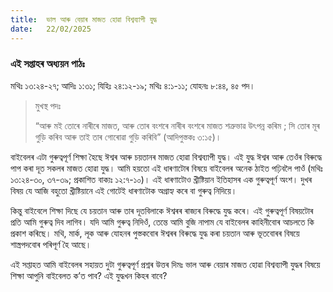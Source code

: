 ```yaml
---
title:  ভাল আৰু বেয়াৰ মাজত হোৱা বিশ্বব্যাপী যুদ্ধ
date:   22/02/2025
---
```


### এই সপ্তাহৰ অধ্যয়ন পাঠঃ

মথিঃ ১৩:২৪-২৭; আদিঃ ১:৩১; যিহিঃ ২৪:১২-১৯; মথিঃ ৪:১-১১; যোহনঃ ৮:৪৪, ৪৫ পদ।

> <p>মুখস্থ পদঃ</p>
> “আৰু মই তোৰে নাৰীৰে মাজত, আৰু তোৰ বংশৰে নাৰীৰ বংশৰে মাজত শত্ৰুভাৱ উৎপন্ন কৰিম ; সি তোৰ মূৰ গুড়ি কৰিব আৰু তাই তাৰ গোৰোৱা গুড়ি কৰিবি” (আদিপুস্তকঃ ৩:১৫)।

বাইবেলৰ এটা গুৰুত্বপূৰ্ণ শিক্ষা হৈছে ঈশ্বৰ আৰু চয়তানৰ মাজত হোৱা বিশ্বব্যাপী যুদ্ধ। এই যুদ্ধ ঈশ্বৰ আৰু তেওঁৰ বিৰুদ্ধে পাপ কৰা দূত সকলৰ মাজত হোৱা যুদ্ধ। আমি হয়তো এই ধাৰণাটোৰ বিষয়ে বাইবেলৰ অনেক ঠাইত পঢ়িবলৈ পাওঁ (মথিঃ ১৩:২৪-৩০, ৩৭-৩৯; প্ৰকাশিত বাক্যঃ ১২:৭-১০)। এই ধাৰণাটোও খ্ৰীষ্টিয়ান ইতিহাসৰ এক গুৰুত্বপূৰ্ণ অংশ। দুখৰ বিষয় যে আজি বহুতো খ্ৰীষ্টিয়ানে এই গোটেই ধাৰণাটোক অগ্ৰাহ্য কৰে বা গুৰুত্ব নিদিয়ে।

কিন্তু বাইবেলে শিক্ষা দিছে যে চয়তান আৰু তাৰ দূতবিলাকে ঈশ্বৰৰ ৰাজ্যৰ বিৰুদ্ধে যুদ্ধ কৰে। এই গুৰুত্বপূৰ্ণ বিষয়টোৰ প্ৰতি আমি গুৰুত্ব দিব লাগিব। যদি আমি গুৰুত্ব নিদিওঁ, তেন্তে আমি বুজি নাপাম যে বাইবেলৰ কাহিনীবোৰ আচলতে কি প্ৰকাশ কৰিছে। মথি, মাৰ্ক, লূক আৰু যোহনৰ পুস্তকবোৰ ঈশ্বৰৰ বিৰুদ্ধে যুদ্ধ কৰা চয়তান আৰু ভূতবোৰৰ বিষয়ে শাস্ত্ৰপদবোৰ পৰিপূৰ্ণ হৈ আছে।

এই সপ্তাহত আমি বাইবেলৰ সহায়ত দুটা গুৰুত্বপূৰ্ণ প্ৰশ্নৰ উত্তৰ দিমঃ ভাল আৰু বেয়াৰ মাজত হোৱা বিশ্বব্যাপী যুদ্ধৰ বিষয়ে শিক্ষা আপুনি বাইবেলত ক’ত পাব? এই যুদ্ধখন কিহৰ বাবে?